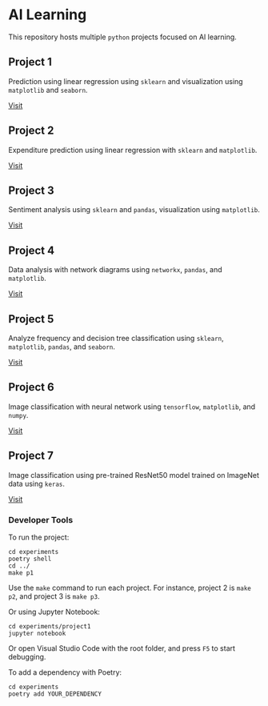 # AI Learning

This repository hosts multiple `python` projects focused on AI learning.

## Project 1

Prediction using linear regression using `sklearn` and visualization using `matplotlib` and `seaborn`.

[Visit](./experiments/project1/README.md)

## Project 2

Expenditure prediction using linear regression with `sklearn` and `matplotlib`.

[Visit](./experiments/project2/README.md)

## Project 3

Sentiment analysis using `sklearn` and `pandas`, visualization using `matplotlib`.

[Visit](./experiments/project3/README.md)

## Project 4

Data analysis with network diagrams using `networkx`, `pandas`, and `matplotlib`.

[Visit](./experiments/project4/README.md)

## Project 5

Analyze frequency and decision tree classification using `sklearn`, `matplotlib`, `pandas`, and `seaborn`.

[Visit](./experiments/project5/README.md)

## Project 6

Image classification with neural network using `tensorflow`, `matplotlib`, and `numpy`.

[Visit](./experiments/project6/README.md)

## Project 7

Image classification using pre-trained ResNet50 model trained on ImageNet data using `keras`.

[Visit](./experiments/project7/README.md)

### Developer Tools

To run the project:

```shell
cd experiments
poetry shell
cd ../
make p1
```

Use the `make` command to run each project. For instance, project 2 is `make p2`, and project 3 is `make p3`.

Or using Jupyter Notebook:

```shell
cd experiments/project1
jupyter notebook
```

Or open Visual Studio Code with the root folder, and press `F5` to start debugging.

To add a dependency with Poetry:

```shell
cd experiments
poetry add YOUR_DEPENDENCY
```

